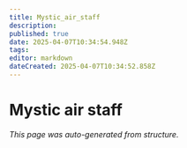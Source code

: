```yaml
---
title: Mystic_air_staff
description: 
published: true
date: 2025-04-07T10:34:54.948Z
tags: 
editor: markdown
dateCreated: 2025-04-07T10:34:52.858Z
---
```


# Mystic air staff

*This page was auto-generated from structure.*